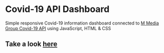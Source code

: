 # Covid-19 API Dashboard

Simple responsive Covid-19 information dashboard connected to [M Media Group Covid-19 API](https://blog.mmediagroup.fr/post/m-media-launches-covid-19-api/) using JavaScript, HTML & CSS

## Take a look [here](https://emanuelalvaradog.github.io/covid-api-dashboard/)
